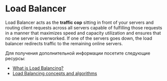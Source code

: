 # Load Balancer

Load Balancer acts as the **traffic cop** sitting in front of your servers and routing client requests across all servers capable of fulfilling those requests in a manner that maximizes speed and capacity utilization and ensures that no one server is overworked. If one of the servers goes down, the load balancer redirects traffic to the remaining online servers.

Для получения дополнительной информации посетите следующие ресурсы:

- [What is Load Balancing?](https://www.nginx.com/resources/glossary/load-balancing/)
- [Load Balancing concepts and algorithms](https://www.cloudflare.com/en-gb/learning/performance/what-is-load-balancing/)
